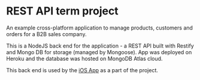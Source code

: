 # REST API term project

An example cross-platform application to manage products, customers and orders for a B2B sales company.

This is a NodeJS back end for the application - a REST API built with Restify and Mongo DB for storage (managed by Mongoose). App was deployed on Heroku and the database was hosted on MongoDB Atlas cloud.

This back end is used by the [iOS App](https://github.com/deepstereo/mapd-project1-ios-client) as a part of the project.
